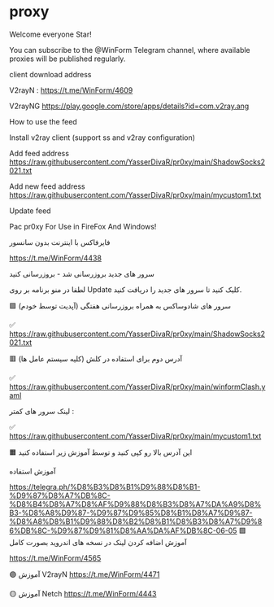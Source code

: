# proxy


Welcome everyone Star!


You can subscribe to the @WinForm Telegram channel, where available proxies will be published regularly.


client download address


V2rayN : https://t.me/WinForm/4609


V2rayNG https://play.google.com/store/apps/details?id=com.v2ray.ang


How to use the feed


Install v2ray client (support ss and v2ray configuration)


Add feed address https://raw.githubusercontent.com/YasserDivaR/pr0xy/main/ShadowSocks2021.txt

Add new feed address https://raw.githubusercontent.com/YasserDivaR/pr0xy/main/mycustom1.txt


Update feed

Pac pr0xy For Use in FireFox And Windows!


فایرفاکس با اینترنت بدون سانسور

https://t.me/WinForm/4438

سرور های جدید بروزرسانی شد - بروزرسانی کنید


لطفا در منو برنامه بر روی Update کلیک کنید تا سرور های جدید را دریافت کنید.


🟪 سرور های شادوساکس به همراه بروزرسانی هفتگی (آپدیت توسط خودم)


✅ https://raw.githubusercontent.com/YasserDivaR/pr0xy/main/ShadowSocks2021.txt

🟥 آدرس دوم برای استفاده در کلش (کلیه سیستم عامل ها)

✅ https://raw.githubusercontent.com/YasserDivaR/pr0xy/main/winformClash.yaml

لینک سرور های کمتر :

✅ https://raw.githubusercontent.com/YasserDivaR/pr0xy/main/mycustom1.txt

🟧 این آدرس بالا رو کپی کنید و توسط آموزش زیر استفاده کنید

آموزش استفاده


https://telegra.ph/%D8%B3%D8%B1%D9%88%D8%B1-%D9%87%D8%A7%DB%8C-%D8%B4%D8%A7%D8%AF%D9%88%D8%B3%D8%A7%DA%A9%D8%B3-%D8%A8%D9%87-%D9%87%D9%85%D8%B1%D8%A7%D9%87-%D8%A8%D8%B1%D9%88%D8%B2%D8%B1%D8%B3%D8%A7%D9%86%DB%8C-%D9%87%D9%81%D8%AA%DA%AF%DB%8C-06-05
 🟩 آموزش اضافه کردن لینک در نسخه های اندروید بصورت کامل

https://t.me/WinForm/4565

🟣 آموزش V2rayN 
https://t.me/WinForm/4471

🟡 آموزش Netch
https://t.me/WinForm/4443

